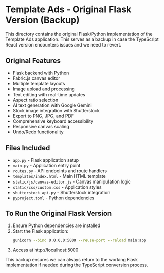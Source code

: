 # Template Ads - Original Flask Version (Backup)

This directory contains the original Flask/Python implementation of the Template Ads application. This serves as a backup in case the TypeScript React version encounters issues and we need to revert.

## Original Features

- Flask backend with Python
- Fabric.js canvas editor
- Multiple template layouts
- Image upload and processing
- Text editing with real-time updates
- Aspect ratio selection
- AI text generation with Google Gemini
- Stock image integration with Shutterstock
- Export to PNG, JPG, and PDF
- Comprehensive keyboard accessibility
- Responsive canvas scaling
- Undo/Redo functionality

## Files Included

- `app.py` - Flask application setup
- `main.py` - Application entry point
- `routes.py` - API endpoints and route handlers
- `templates/index.html` - Main HTML template
- `static/js/canvas-editor.js` - Canvas manipulation logic
- `static/css/custom.css` - Application styles
- `shutterstock_api.py` - Shutterstock integration
- `pyproject.toml` - Python dependencies

## To Run the Original Flask Version

1. Ensure Python dependencies are installed
2. Start the Flask application:
   ```bash
   gunicorn --bind 0.0.0.0:5000 --reuse-port --reload main:app
   ```
3. Access at http://localhost:5000

This backup ensures we can always return to the working Flask implementation if needed during the TypeScript conversion process.